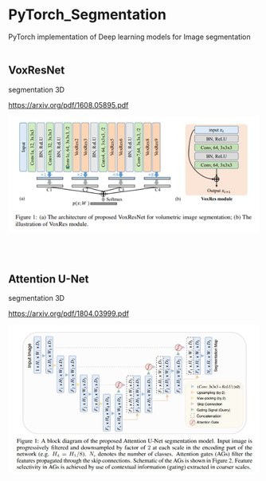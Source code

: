 # PyTorch_Segmentation

PyTorch implementation of Deep learning models for Image segmentation
</br></br>

## VoxResNet

segmentation 3D

https://arxiv.org/pdf/1608.05895.pdf

![](/image/voxresnet.png)

</br></br>


## Attention U-Net

segmentation 3D

https://arxiv.org/pdf/1804.03999.pdf

![](/image/attention_unet.JPG)

